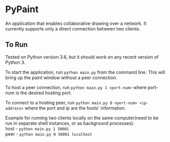 # PyPaint

An application that enables collaborative drawing over a network.  It 
currently supports only a direct connection between two clients.  

## To Run 

Tested on Python version 3.6, but it should work on any recent version of 
Python 3.  

To start the application, run `python main.py` from the command line.  This 
will bring up the paint window without a peer connection.  

To host a peer connection, run `python main.py 1 <port-num>` where port-num 
is the desired hosting port.  

To connect to a hosting peer, run `python main.py 0 <port-num> <ip-address>` 
where the port and ip are the hosts' information.  

Example for running two clients locally on the same computer(need to be run 
in separate shell instances, or as background processes):  
host - `python main.py 1 50001`  
peer - `python main.py 0 50001 localhost`  
